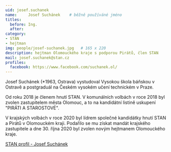 ```yaml
---
uid: josef.suchanek
name:     Josef Suchánek  	# běžně používáné jméno
titles:
  before: Ing.
  after:
category:                
- STAN
- hejtman
img: people/josef-suchanek.jpg   # 165 x 220
description: hejtman Olomouckého kraje s podporou Pirátů, člen STAN    # kratký popis, max 160 znaků
mail: josef.suchanek@stan.cz
profiles:
  facebook: https://www.facebook.com/suchanek.ol/
---
```


Josef Suchánek (*1963, Ostrava) vystudoval Vysokou škola báňskou v Ostravě  a postgraduál na Českém vysokém učení technickém v Praze.

Od roku 2018 je členem hnutí STAN. V komunálních volbách v roce 2018 byl zvolen zastupitelem města Olomouc, a to na kandidátní listině uskupení "PIRÁTI A STAROSTOVÉ".

V krajských volbách v roce 2020 byl lídrem společné kandidátky hnutí STAN a Pirátů v Olomouckém kraji. Podařilo se mu získat mandát krajského zastupitele a dne 30. října 2020 byl zvolen novým hejtmanem Olomouckého kraje.

[STAN profil - Josef Suchánek](https://www.starostove-nezavisli.cz/regiony/olomoucky-kraj/krajsky-vybor/suchanek-josef)
